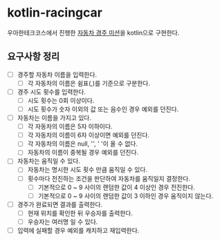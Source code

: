 # kotlin-racingcar

우아한테크코스에서 진행한 [자동차 경주 미션](https://github.com/woowacourse/java-racingcar)을 kotlin으로 구현한다.

## 요구사항 정리

 * [ ] 경주할 자동차 이름을 입력한다.
   * [ ] 각 자동차의 이름은 쉼표(,)를 기준으로 구분한다.
 * [ ] 경주 시도 횟수를 입력한다.
   * [ ] 시도 횟수는 0회 이상이다.
   * [ ] 시도 횟수가 숫자 이외의 값 또는 음수인 경우 예외를 던진다.
 * [ ] 자동차는 이름을 가지고 있다.
   * [ ] 각 자동차의 이름은 5자 이하이다.
   * [ ] 각 자동차의 이름이 6자 이상이면 예외를 던진다.
   * [ ] 각 자동차의 이름은 null, '', ' '이 올 수 없다.
   * [ ] 자동차의 이름이 중복될 경우 예외를 던진다.
 * [ ] 자동차는 움직일 수 있다.
   * [ ] 자동차는 명시한 시도 횟수 만큼 움직일 수 있다.
   * [ ] 횟수마다 전진하는 조건을 판단하여 자동차를 움직일지 결정한다.
     * [ ] 기본적으로 0 ~ 9 사이의 랜덤한 값이 4 이상인 경우 전진한다.
     * [ ] 기본적으로 0 ~ 9 사이의 랜덤한 값이 3 이하인 경우 움직이지 않는다.
 * [ ] 경주가 완료되면 결과를 출력한다.
   * [ ] 현재 위치를 확인한 뒤 우승자를 출력한다.
   * [ ] 우승자는 여러명 일 수 있다.
 * [ ] 입력에 실패할 경우 예외를 캐치하고 재입력한다.
